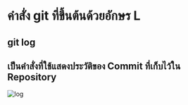 # คำสั่ง git ที่ขึ้นต้นด้วยอักษร L
## git log
## เป็นคำสั่งที่ใช้แสดงประวัติของ Commit ที่เก็บไว้ใน Repository
![log](https://github.com/NathaphonTan/COM-LAB-I-LabSheet-Week-16/assets/144870609/ab0c6a1c-2213-410e-856f-b0f7dc0a1a6e)
